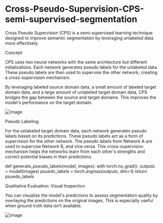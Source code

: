 # Cross-Pseudo-Supervision-CPS-semi-supervised-segmentation
Cross Pseudo Supervision (CPS) is a semi-supervised learning technique designed to improve semantic segmentation by leveraging unlabeled data more effectively.

Concept

CPS uses two neural networks with the same architecture but different initializations.
Each network generates pseudo labels for the unlabeled data.
These pseudo labels are then used to supervise the other network, creating a cross-supervision mechanism.


By leveraging labeled source domain data, a small amount of labeled target domain data, and a large amount of unlabeled target domain data, CPS bridges the gap between the source and target domains. This improves the model's performance on the target domain.

![image](https://github.com/user-attachments/assets/56ff8953-a95c-421c-9dc4-4d57dbc283d1)


Pseudo Labeling

For the unlabeled target domain data, each network generates pseudo labels based on its predictions. These pseudo labels act as a form of supervision for the other network. The pseudo labels from Network A are used to supervise Network B, and vice versa. This cross-supervision mechanism helps the networks learn from each other's strengths and correct potential biases in their predictions.

def generate_pseudo_labels(model, images):
  with torch.no_grad():
    outputs = model(images)
    psuedo_labels = torch.argmax(outputs, dim=1)
  return psuedo_labels


  Qualitative Evaluation: Visual Inspection

You can visualize the model's predictions to assess segmentation quality by overlaying the predictions on the original images. This is especially useful when ground truth data isn’t available.

![image](https://github.com/user-attachments/assets/ea771fe1-31f2-4d97-8d2d-810299d3bf4a)








